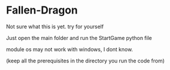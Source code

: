 # Fallen-Dragon

Not sure what this is yet. try for yourself


Just open the main folder and run the StartGame python file

module os may not work with windows, I dont know.

(keep all the prerequisites in the directory you run the code from)
